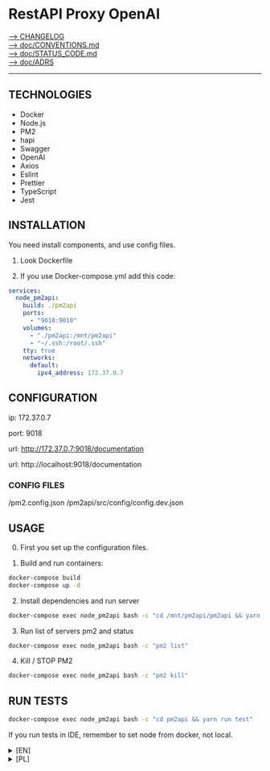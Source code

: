 # RestAPI Proxy OpenAI


[--> CHANGELOG](./CHANGELOG.md) <br>
[--> doc/CONVENTIONS.md](./doc/CONVENTIONS.md) <br>
[--> doc/STATUS_CODE.md](./doc/STATUS_CODE.md) <br>
[--> doc/ADRS](./doc/adrs) <br>

---


## TECHNOLOGIES

- Docker
- Node.js
- PM2
- hapi
- Swagger
- OpenAI
- Axios
- Eslint
- Prettier
- TypeScript
- Jest

## INSTALLATION

You need install components, and use config files.

1) Look Dockerfile

2) If you use Docker-compose.yml add this code:

```yml
services:
  node_pm2api:
    build: ./pm2api
    ports:
      - "9018:9018"
    volumes:
      - "./pm2api:/mnt/pm2api"
      - "~/.ssh:/root/.ssh"
    tty: true
    networks:
      default:
        ipv4_address: 172.37.0.7
```

## CONFIGURATION

ip: 172.37.0.7

port: 9018

url: http://172.37.0.7:9018/documentation

url: http://localhost:9018/documentation

### CONFIG FILES

/pm2.config.json
/pm2api/src/config/config.dev.json

## USAGE

0. First you set up the configuration files.

1. Build and run containers:

```bash 
docker-compose build
docker-compose up -d
```

2. Install dependencies and run server

```bash 
docker-compose exec node_pm2api bash -c "cd /mnt/pm2api/pm2api && yarn install && cd /mnt/pm2api && pm2 start pm2.config.json && pm2 log"
```

3. Run list of servers pm2 and status

```bash
docker-compose exec node_pm2api bash -c "pm2 list"
```

4. Kill / STOP PM2

```bash
docker-compose exec node_pm2api bash -c "pm2 kill"
```

## RUN TESTS

```bash
docker-compose exec node_pm2api bash -c "cd pm2api && yarn run test"
```

If you run tests in IDE, remember to set node from docker, not local.


<details>
  <summary>[EN]</summary>
  <p>

## DESCRIPTION

The project is to handle the connection with the openAI API.
Additionally, it exposes a REST API handled by swagger.
The project can be run in a docker container.
  </p>
</details>
<details>
  <summary>[PL]</summary>

## Opis projektu

Projekt ma na celu obsługiwać połączenie z API openAI.
Dodatkowo wystawia REST API obsługiwane przez swagger'a.
Prjekt można uruchomić w kontenerze docker'a.

### Instalacja/uruchomienie

komendy do instalacji bez dockera

0. Przed uruchomieniem instalacji ustaw pliki configuracyjne.
1. Budujemy i uruchamiamy kontenery

```bash
npm i -g pm2
```

2. Instalujemy zależności i uruchamiamy serwer

```bash
cd pm2api && yarn install && pm2 start pm2.config.json && pm2 log
```

3. Sprawdzamy listę uruchomionych serwerów pm2 i podgląd statusu

```bash
pm2 list
```

4. Lokalnie używam **Kill** zamiast **STOP** PM2

```bash 
pm2 kill
```

### Uruchomienie Testó

```bash 
cd pm2api && yarn run test
```

Jeśli odpalasz testy w IDE, pamiętaj by ustawić node z dockera, a nie lokalne.

## Konwencja nazewnicza

[Link do CONVENTIONS.md](./pm2api/doc/CONVENTIONS.md)

## Error Code

[Link do STATUS_CODE.md](./pm2api/doc/STATUS_CODE.md)


</details>
